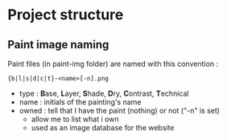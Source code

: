 # Project structure

## Paint image naming
Paint files (in paint-img folder) are named with this convention :  
```
{b|l|s|d|c|t}-<name>[-n].png
```
- type : **B**ase, **L**ayer, **S**hade, **D**ry, **C**ontrast, **T**echnical
- name : initials of the painting's name 
- owned : tell that I have the paint (nothing) or not ("-n" is set)
  - allow me to list what i own
  - used as an image database for the website
